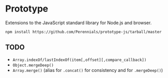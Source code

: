 Prototype
=========
Extensions to the JavaScript standard library for Node.js and browser.

```
npm install https://github.com/Perennials/prototype-js/tarball/master
```

TODO
----

* `Array.indexOf/lastIndexOf(item[,offset][,compare_callback])`
* `Object.mergeDeep()`
* `Array.merge()` (alias for `.concat()` for consistency and for `.mergeDeep()`)
